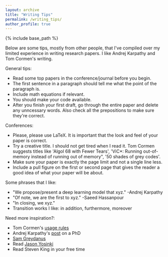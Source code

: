 ```yaml
---
layout: archive
title: "Writing Tips"
permalink: /writing_tips/
author_profile: true
---
```


{% include base_path %}

Below are some tips, mostly from other people, that I've compiled over my limited experience in writing research papers. I like Andrej Karpathy and Tom Cormen's writing.

General tips:

- Read some top papers in the conference/journal before you begin.
- The first sentence in a paragraph should tell me what the point of the paragraph is.
- Include math equations if relevant.
- You should make your code available.
- After you finish your first draft, go through the entire paper and delete any unncessary words. Also check all the prepositions to make sure they're correct.

Conferences: 

- Please, please use LaTeX. It is important that the look and feel of your paper is correct.
- Try a creative title. I should not get tired when I read it. Tom Cormen suggests titles like 'Algol 68 with Fewer Tears', 'ViC*: Running out-of-memory instead of running out of memory", '50 shades of grey codes'.
- Make sure your paper is exactly the page limit and not a single line less.
- Include a pull figure on the first or second page that gives the reader a good idea of what your paper will be about.

Some phrases that I like:

- "We propose/present a deep learning model that xyz." -Andrej Karpathy
- "Of note, we are the first to xyz." -Saeed Hassanpour
- "In closing, we xyz."
- Transition works I like: in addition, furthermore, moreover

Need more inspiration?:

- Tom Cormen's [usage rules](https://www.cs.dartmouth.edu/~thc/Cormen-rules.pdf) 
- Andrej Karpathy's [post](http://karpathy.github.io/2016/09/07/phd/) on a PhD
- [Sam Greydanus](https://greydanus.github.io/about.html)
- Read [Jason Yosinki](http://yosinski.com/)
- Read Steven King in your free time